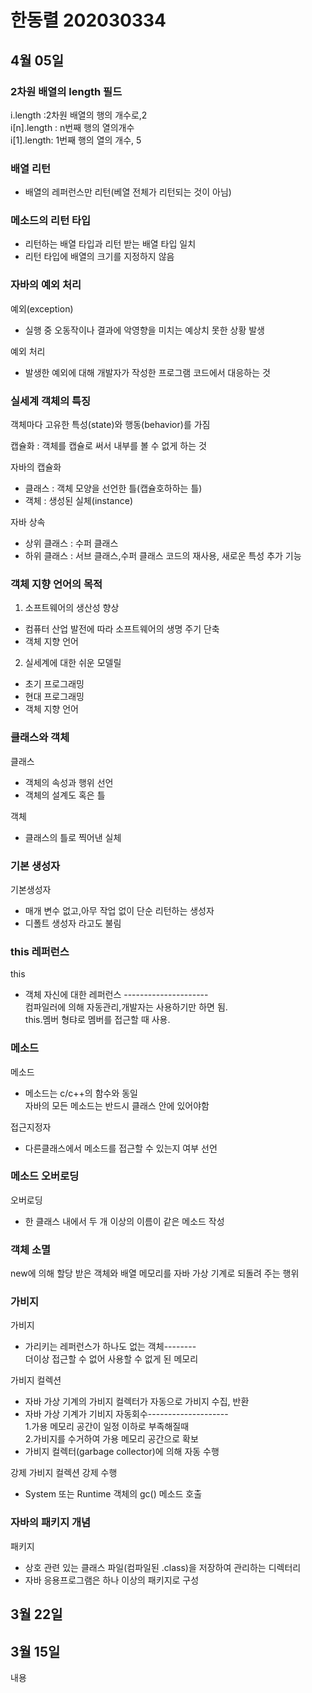 # 한동렬 202030334

## 4월 05일

### 2차원 배열의 length 필드

i.length :2차원 배열의 행의 개수로,2  
i[n].length : n번째 행의 열의개수  
i[1].length: 1번째 행의 열의 개수, 5

### 배열 리턴
- 배열의 레퍼런스만 리턴(베열 전체가 리턴되는 것이 아님)

### 메소드의 리턴 타입
-  리턴하는 배열 타입과 리턴 받는 배열 타입 일치  
-  리턴 타입에 배열의 크기를 지정하지 않음

### 자바의 예외 처리
   예외(exception)   
-  실행 중 오동작이나 결과에 악영향을 미치는 예상치 못한 상황 발생   

예외 처리
- 발생한 예외에 대해 개발자가 작성한 프로그램 코드에서 대응하는 것

### 실세계 객체의 특징
  객체마다 고유한 특성(state)와 행동(behavior)를 가짐

캡슐화 : 객체를 캡슐로 써서 내부를 볼 수 없게 하는 것

자바의 캡슐화

- 클래스 : 객체 모양을 선언한 틀(캡슐호하하는 틀)  
- 객체 : 생성된 실체(instance)

자바 상속
- 상위 클래스 : 수퍼 클래스
- 하위 클래스 : 서브 클래스,수퍼 클래스 코드의 재사용, 새로운 특성 추가 기능

### 객체 지향 언어의 목적
1. 소프트웨어의 생산성 향상
-  컴퓨터 산업 발전에 따라 소프트웨어의 생명 주기 단축
- 객체 지향 언어

2. 실세계에 대한 쉬운 모델릴
- 초기 프로그래밍
- 현대 프로그래밍
- 객체 지향 언어

### 클래스와 객체
클래스
- 객체의 속성과 행위 선언
- 객체의 설계도 혹은 틀

객체
- 클래스의 틀로 찍어낸 실체

### 기본 생성자
기본생성자
- 매개 변수 없고,아무 작업 없이 단순 리턴하는 생성자
- 디폴트 생성자 라고도 불림

### this 레퍼런스
this
- 객체 자신에 대한 레퍼런스 ---------------------  
컴파일러에 의해 자동관리,개발자는 사용하기만 하면 됨.  
this.멤버 형탸로 멤버를 접근할 때 사용.

### 메소드
메소드
- 메소드는 c/c++의 함수와 동일  
  자바의 모든 메소드는 반드시 클래스 안에 있어야함

접근지정자
-  다른클래스에서 메소드를 접근할 수 있는지 여부 선언

### 메소드 오버로딩
오버로딩
- 한 클래스 내에서 두 개 이상의 이름이 같은 메소드 작성

### 객체 소멸
new에 의해 할당 받은 객체와 배열 메모리를 자바 가상 기계로 되돌려 주는 행위

### 가비지
가비지
- 가리키는 레퍼런스가 하나도 없는 객체--------   
더이상 접근할 수 없어 사용할 수 없게 된 메모리

가비지 컬렉션
- 자바 가상 기계의 가비지 컬렉터가 자동으로 가비지 수집, 반환
- 자바 가상 기계가 기비지 자동회수--------------------  
1.가용 메모리 공간이 일정 이하로 부족해질때  
2.가비지를 수거하여 가용 메모리 공간으로 확보  
- 가비지 컬렉터(garbage collector)에 의해 자동 수행

강제 가비지 컬렉션 강제 수행
- System 또는 Runtime 객체의 gc() 메소드 호출

### 자바의 패키지 개념
패키지
- 상호 관련 있는 클래스 파일(컴파일된 .class)을 저장하여 관리하는 디렉터리
- 자바 응용프로그램은 하나 이상의 패키지로 구성



## 3월 22일

## 3월 15일 
내용

